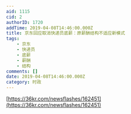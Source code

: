 ```yaml
---
aid: 1115
cid: 2
authorID: 1720
addTime: 2019-04-08T14:46:00.000Z
title: 京东回应取消快递员底薪：原薪酬结构不适应新模式
tags:
    - 京东
    - 快递员
    - 底薪
    - 薪酬
    - 结构
comments: []
date: 2019-04-08T14:46:00.000Z
category: 时政
---
```


[https://36kr.com/newsflashes/162451](https://36kr.com/newsflashes/162451)
